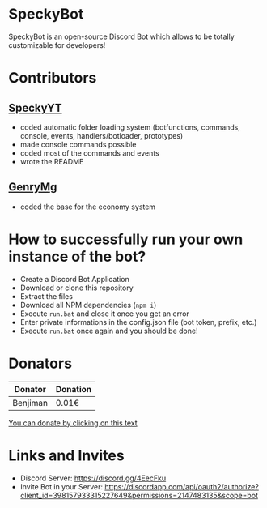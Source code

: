 # SpeckyBot
 
SpeckyBot is an open-source Discord Bot which allows to be totally customizable for developers!

# Contributors

## [SpeckyYT](https://github.com/SpeckyYT)
- coded automatic folder loading system (botfunctions, commands, console, events, handlers/botloader, prototypes)
- made console commands possible
- coded most of the commands and events
- wrote the README

## [GenryMg](https://github.com/GenryMg)
- coded the base for the economy system

# How to successfully run your own instance of the bot?

- Create a Discord Bot Application
- Download or clone this repository
- Extract the files
- Download all NPM dependencies (`npm i`)
- Execute `run.bat` and close it once you get an error
- Enter private informations in the config.json file (bot token, prefix, etc.)
- Execute `run.bat` once again and you should be done!

# Donators

| Donator      | Donation  |
|--------------|-----------|
| Benjiman     | 0.01€     |

[You can donate by clicking on this text](https://www.paypal.me/speckyy)

# Links and Invites

- Discord Server: https://discord.gg/4EecFku
- Invite Bot in your Server: https://discordapp.com/api/oauth2/authorize?client_id=398157933315227649&permissions=2147483135&scope=bot

